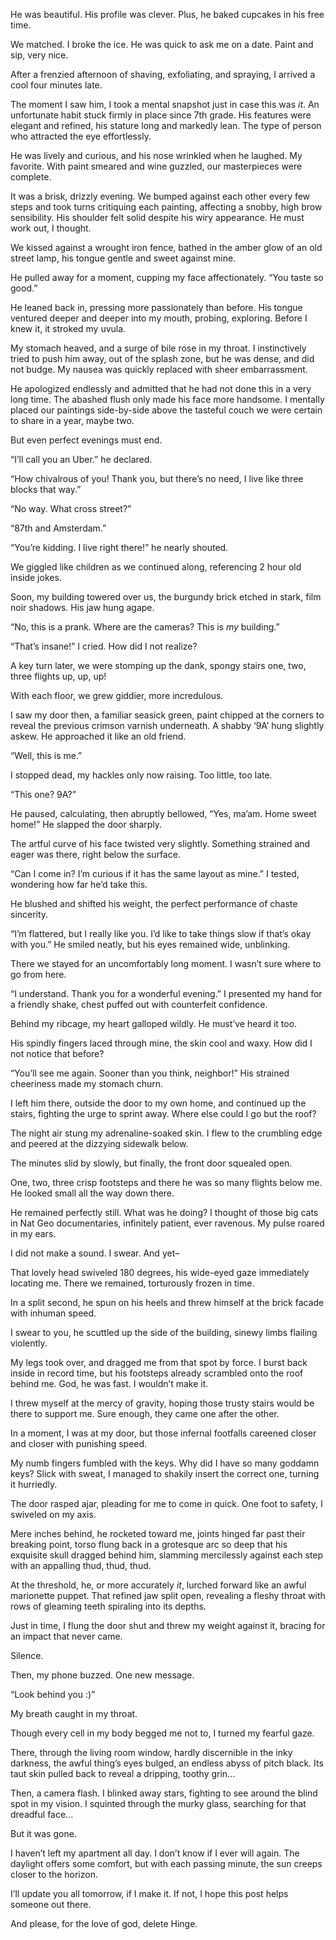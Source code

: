 He was beautiful. His profile was clever. Plus, he baked cupcakes in his free time.

We matched. I broke the ice. He was quick to ask me on a date. Paint and sip, very nice.

After a frenzied afternoon of shaving, exfoliating, and spraying, I arrived a cool four minutes late.

The moment I saw him, I took a mental snapshot just in case this was *it*. An unfortunate habit stuck firmly in place since 7th grade. His features were elegant and refined, his stature long and markedly lean. The type of person who attracted the eye effortlessly.

He was lively and curious, and his nose wrinkled when he laughed. My favorite. With paint smeared and wine guzzled, our masterpieces were complete.

It was a brisk, drizzly evening. We bumped against each other every few steps and took turns critiquing each painting, affecting a snobby, high brow sensibility. His shoulder felt solid despite his wiry appearance. He must work out, I thought.

We kissed against a wrought iron fence, bathed in the amber glow of an old street lamp, his tongue gentle and sweet against mine.

He pulled away for a moment, cupping my face affectionately. “You taste so good.”

He leaned back in, pressing more passionately than before. His tongue ventured deeper and deeper into my mouth, probing, exploring. Before I knew it, it stroked my uvula.

My stomach heaved, and a surge of bile rose in my throat. I instinctively tried to push him away, out of the splash zone, but he was dense, and did not budge. My nausea was quickly replaced with sheer embarrassment.

He apologized endlessly and admitted that he had not done this in a very long time. The abashed flush only made his face more handsome. I mentally placed our paintings side-by-side above the tasteful couch we were certain to share in a year, maybe two.

But even perfect evenings must end.

“I’ll call you an Uber.” he declared.

“How chivalrous of you! Thank you, but there’s no need, I live like three blocks that way.”

“No way. What cross street?”

“87th and Amsterdam.”

“You’re kidding. I live right there!” he nearly shouted.

We giggled like children as we continued along, referencing 2 hour old inside jokes.

Soon, my building towered over us, the burgundy brick etched in stark, film noir shadows. His jaw hung agape.

“No, this is a prank. Where are the cameras? This is *my* building.”

“That’s insane!” I cried. How did I not realize?

A key turn later, we were stomping up the dank, spongy stairs one, two, three flights up, up, up!

With each floor, we grew giddier, more incredulous.

I saw my door then, a familiar seasick green, paint chipped at the corners to reveal the previous crimson varnish underneath. A shabby ‘9A’ hung slightly askew. He approached it like an old friend.

“Well, this is me.”

I stopped dead, my hackles only now raising. Too little, too late.

“This one? 9A?”

He paused, calculating, then abruptly bellowed, “Yes, ma’am. Home sweet home!” He slapped the door sharply.

The artful curve of his face twisted very slightly. Something strained and eager was there, right below the surface.

“Can I come in? I’m curious if it has the same layout as mine.” I tested, wondering how far he’d take this.

He blushed and shifted his weight, the perfect performance of chaste sincerity.

“I’m flattered, but I really like you. I’d like to take things slow if that’s okay with you.” He smiled neatly, but his eyes remained wide, unblinking.

There we stayed for an uncomfortably long moment. I wasn’t sure where to go from here.

“I understand. Thank you for a wonderful evening.” I presented my hand for a friendly shake, chest puffed out with counterfeit confidence.

Behind my ribcage, my heart galloped wildly. He must’ve heard it too.

His spindly fingers laced through mine, the skin cool and waxy. How did I not notice that before?

“You’ll see me again. Sooner than you think, neighbor!” His strained cheeriness made my stomach churn.

I left him there, outside the door to my own home, and continued up the stairs, fighting the urge to sprint away. Where else could I go but the roof?

The night air stung my adrenaline-soaked skin. I flew to the crumbling edge and peered at the dizzying sidewalk below.

The minutes slid by slowly, but finally, the front door squealed open.

One, two, three crisp footsteps and there he was so many flights below me. He looked small all the way down there.

He remained perfectly still. What was he doing? I thought of those big cats in Nat Geo documentaries, infinitely patient, ever ravenous. My pulse roared in my ears.

I did not make a sound. I swear. And yet–

That lovely head swiveled 180 degrees, his wide-eyed gaze immediately locating me. There we remained, torturously frozen in time.

In a split second, he spun on his heels and threw himself at the brick facade with inhuman speed.

I swear to you, he scuttled up the side of the building, sinewy limbs flailing violently.

My legs took over, and dragged me from that spot by force. I burst back inside in record time, but his footsteps already scrambled onto the roof behind me. God, he was fast. I wouldn’t make it.

I threw myself at the mercy of gravity, hoping those trusty stairs would be there to support me. Sure enough, they came one after the other.

In a moment, I was at my door, but those infernal footfalls careened closer and closer with punishing speed.

My numb fingers fumbled with the keys. Why did I have so many goddamn keys? Slick with sweat, I managed to shakily insert the correct one, turning it hurriedly.

The door rasped ajar, pleading for me to come in quick. One foot to safety, I swiveled on my axis.

Mere inches behind, he rocketed toward me, joints hinged far past their breaking point, torso flung back in a grotesque arc so deep that his exquisite skull dragged behind him, slamming mercilessly against each step with an appalling thud, thud, thud.

At the threshold, he, or more accurately *it*, lurched forward like an awful marionette puppet. That refined jaw split open, revealing a fleshy throat with rows of gleaming teeth spiraling into its depths.

Just in time, I flung the door shut and threw my weight against it, bracing for an impact that never came.

Silence.

Then, my phone buzzed. One new message.

“Look behind you :)”

My breath caught in my throat.

Though every cell in my body begged me not to, I turned my fearful gaze.

There, through the living room window, hardly discernible in the inky darkness, the awful thing’s eyes bulged, an endless abyss of pitch black. Its taut skin pulled back to reveal a dripping, toothy grin…

Then, a camera flash. I blinked away stars, fighting to see around the blind spot in my vision. I squinted through the murky glass, searching for that dreadful face...

But it was gone.

I haven’t left my apartment all day. I don’t know if I ever will again. The daylight offers some comfort, but with each passing minute, the sun creeps closer to the horizon.

I’ll update you all tomorrow, if I make it. If not, I hope this post helps someone out there.

And please, for the love of god, delete Hinge.